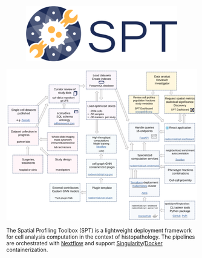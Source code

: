 
<p align="center">
<img src="docs/image_assets/SPT_logo_blue_on_transparent.png" width="400"/>
<br/>
<br/>
<a href="docs/image_assets/diagram_medium_res.png">
<img src="docs/image_assets/diagram_low_res.png"/>
</a>
</p>

The Spatial Profiling Toolbox (SPT) is a lightweight deployment framework for cell analysis computation in the context of histopathology. The pipelines are orchestrated with [Nextflow](https://www.nextflow.io/) and support [Singularity](https://sylabs.io/guides/latest/user-guide/)/[Docker](https://hub.docker.com/r/nadeemlab/spt) containerization.
